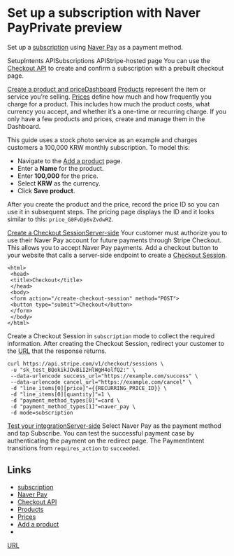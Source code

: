 # Set up a subscription with Naver PayPrivate preview

Set up a [subscription](https://docs.stripe.com/billing/subscriptions/creating)
using [Naver Pay](https://docs.stripe.com/payments/naver-pay/accept-a-payment)
as a payment method.

SetupIntents APISubscriptions APIStripe-hosted page
You can use the [Checkout API](https://docs.stripe.com/api/checkout/sessions) to
create and confirm a subscription with a prebuilt checkout page.

[Create a product and
priceDashboard](https://docs.stripe.com/billing/subscriptions/naver-pay?api-integration=checkout#create-product-plan-code)
[Products](https://docs.stripe.com/api/products) represent the item or service
you’re selling. [Prices](https://docs.stripe.com/api/prices) define how much and
how frequently you charge for a product. This includes how much the product
costs, what currency you accept, and whether it’s a one-time or recurring
charge. If you only have a few products and prices, create and manage them in
the Dashboard.

This guide uses a stock photo service as an example and charges customers a
100,000 KRW monthly subscription. To model this:

- Navigate to the [Add a
product](https://dashboard.stripe.com/test/products/create) page.
- Enter a **Name** for the product.
- Enter **100,000** for the price.
- Select **KRW** as the currency.
- Click **Save product**.

After you create the product and the price, record the price ID so you can use
it in subsequent steps. The pricing page displays the ID and it looks similar to
this: `price_G0FvDp6vZvdwRZ`.

[Create a Checkout
SessionServer-side](https://docs.stripe.com/billing/subscriptions/naver-pay?api-integration=checkout#web-create-checkout-session)
Your customer must authorize you to use their Naver Pay account for future
payments through Stripe Checkout. This allows you to accept Naver Pay payments.
Add a checkout button to your website that calls a server-side endpoint to
create a [Checkout Session](https://docs.stripe.com/api/checkout/sessions).

```
<html>
 <head>
 <title>Checkout</title>
 </head>
 <body>
 <form action="/create-checkout-session" method="POST">
 <button type="submit">Checkout</button>
 </form>
 </body>
</html>
```

Create a Checkout Session in `subscription` mode to collect the required
information. After creating the Checkout Session, redirect your customer to the
[URL](https://docs.stripe.com/api/checkout/sessions/object#checkout_session_object-url)
that the response returns.

```
curl https://api.stripe.com/v1/checkout/sessions \
 -u "sk_test_BQokikJOvBiI2HlWgH4olfQ2:" \
 --data-urlencode success_url="https://example.com/success" \
 --data-urlencode cancel_url="https://example.com/cancel" \
 -d "line_items[0][price]"={{RECURRING_PRICE_ID}} \
 -d "line_items[0][quantity]"=1 \
 -d "payment_method_types[0]"=card \
 -d "payment_method_types[1]"=naver_pay \
 -d mode=subscription
```

[Test your
integrationServer-side](https://docs.stripe.com/billing/subscriptions/naver-pay?api-integration=checkout#web-test-integration)
Select Naver Pay as the payment method and tap Subscribe. You can test the
successful payment case by authenticating the payment on the redirect page. The
PaymentIntent transitions from `requires_action` to `succeeded`.

## Links

- [subscription](https://docs.stripe.com/billing/subscriptions/creating)
- [Naver Pay](https://docs.stripe.com/payments/naver-pay/accept-a-payment)
- [Checkout API](https://docs.stripe.com/api/checkout/sessions)
- [Products](https://docs.stripe.com/api/products)
- [Prices](https://docs.stripe.com/api/prices)
- [Add a product](https://dashboard.stripe.com/test/products/create)
-
[URL](https://docs.stripe.com/api/checkout/sessions/object#checkout_session_object-url)